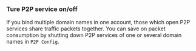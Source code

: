 
### Ture P2P service on/off

If you bind multiple domain names in one account, those which open P2P services share traffic packets together. You can save on packet consumption by shutting down P2P services of one or several domain names in `P2P Config`.
